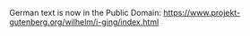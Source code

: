 
German text is now in the Public Domain: https://www.projekt-gutenberg.org/wilhelm/i-ging/index.html
